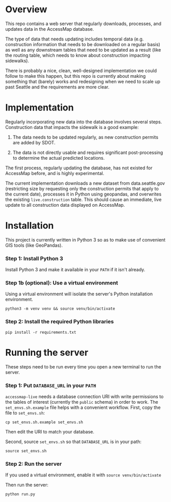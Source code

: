 # Overview

This repo contains a web server that regularly downloads, processes, and
updates data in the AccessMap database.

The type of data that needs updating includes temporal data (e.g. construction
information that needs to be downloaded on a regular basis) as well as any
downstream tables that need to be updated as a result (like the routing table,
which needs to know about construction impacting sidewalks).

There is probably a nice, clean, well-designed implementation we could follow
to make this happen, but this repo is currently about making something that
(barely) works and redesigning when we need to scale up past Seattle and the
requirements are more clear.

# Implementation

Regularly incorporating new data into the database involves several steps.
Construction data that impacts the sidewalk is a good example:

1. The data needs to be updated regularly, as new construction permits are
added by SDOT.

2. The data is not directly usable and requires significant post-processing to
determine the actual predicted locations.

The first process, regularly updating the database, has not existed for
AccessMap before, and is highly experimental.

The current implementation downloads a new dataset from data.seattle.gov
(restricting size by requesting only the construction permits that apply to
the current date), processes it in Python using geopandas, and overwrites
the existing `live.construction` table. This should cause an immediate, live
update to all construction data displayed on AccessMap.

# Installation

This project is currently written in Python 3 so as to make use of convenient
GIS tools (like GeoPandas).

### Step 1: Install Python 3

Install Python 3 and make it available in your `PATH` if it isn't already.

### Step 1b (optional): Use a virtual environment

Using a virtual environment will isolate the server's Python installation
environment.

`python3 -m venv venv && source venv/bin/activate`

### Step 2: Install the required Python libraries

`pip install -r requirements.txt`

# Running the server

These steps need to be run every time you open a new terminal to run the
server.

### Step 1: Put `DATABASE_URL` in your `PATH`

`accessmap-live` needs a database connection URI with write permissions to the
tables of interest (currently the `public` schema) in order to work. The
`set_envs.sh.example` file helps with a convenient workflow. First, copy the
file to `set_envs.sh`:

`cp set_envs.sh.example set_envs.sh`

Then edit the URI to match your database.

Second, source `set_envs.sh` so that `DATABASE_URL` is in your path:

`source set_envs.sh`

### Step 2: Run the server

If you used a virtual environment, enable it with `source venv/bin/activate`

Then run the server:

`python run.py`
